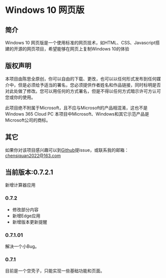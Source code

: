 # Windows 10 网页版
## 简介
Windows 10 网页版是一个使用标准的网页技术，如HTML、CSS、Javascript搭建的开源的网页项目，希望能够在网页上复制Windows 10的体验
## 版权声明
本项目由陈思全原创，你可以自由的下载、更改，也可以以任何形式发布到任何媒介中，但是必须给予适当的署名，您必须提供作者姓名和作品链接，同时标明是否对此处做了修改。您可以用任何的方式署名，但是不得以任何方式暗示许可方认可您或你的使用。</p>
此项目绝不附属于Microsoft，且不应与Microsoft的产品相混淆，这也不是Windows 365 Cloud PC
本项目中Microsoft、Windows和其它示范产品是Microsoft公司的商标。
## 其它
如果你对该项目感兴趣可以到<a target="_blank" href="https://github.com/siquan001/Win10online">Github</a>提issue，或联系我的邮箱：chensiquan2022@163.com
## 当前版本:0.7.2.1
新增计算器应用
### 0.7.2
- 修改部分内容
- 新增Edge应用
- 新增版本更新提醒
### 0.7.1.01
解决一个小Bug。
### 0.7.1
目前是一个空壳子，只能实现一些基础功能和页面。
